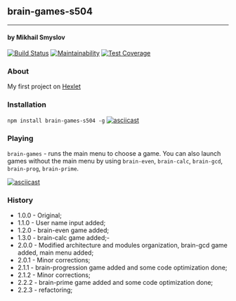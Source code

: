 ## brain-games-s504
______________________
#### by Mikhail Smyslov

[![Build Status](https://travis-ci.com/mikhailsmyslov/project-lvl1-s504.svg?branch=master)](https://travis-ci.com/mikhailsmyslov/project-lvl1-s504)
[![Maintainability](https://api.codeclimate.com/v1/badges/a99a88d28ad37a79dbf6/maintainability)](https://codeclimate.com/github/codeclimate/codeclimate/maintainability)
[![Test Coverage](https://api.codeclimate.com/v1/badges/a99a88d28ad37a79dbf6/test_coverage)](https://codeclimate.com/github/codeclimate/codeclimate/test_coverage)

### About
My first project on [Hexlet](https://ru.hexlet.io)

### Installation
`npm install brain-games-s504 -g`
[![asciicast](https://asciinema.org/a/5xxnUPMvFUOvRKvUNOsVmmvKB.svg)](https://asciinema.org/a/5xxnUPMvFUOvRKvUNOsVmmvKB)

### Playing
`brain-games` - runs the main menu to choose a game.
You can also launch games without the main menu by using `brain-even`, `brain-calc`, `brain-gcd`, `brain-prog`, `brain-prime`.

[![asciicast](https://asciinema.org/a/2aonhj9No3Vy6UcN1xnlu6aMV.svg)](https://asciinema.org/a/2aonhj9No3Vy6UcN1xnlu6aMV)

### History
- 1.0.0 - Original;
- 1.1.0 - User name input added;
- 1.2.0 - brain-even game added;
- 1.3.0 - brain-calc game added;-
- 2.0.0 - Modified architecture and modules organization, brain-gcd game added, main menu added;
- 2.0.1 - Minor corrections;
- 2.1.1 - brain-progression game added and some code optimization done;
- 2.1.2 - Minor corrections;
- 2.2.2 - brain-prime game added and some code optimization done;
- 2.2.3 - refactoring;